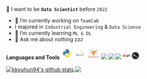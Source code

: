 <!--
**kkyuhun94/kkyuhun94** is a ✨ _special_ ✨ repository because its `README.md` (this file) appears on your GitHub profile.
Here are some ideas to get you started:
-->

👊  I want to be **`Data Scientist`** before `2022`
- 🔭 I’m currently working on `Teamlab`
- I majored in `Industrial Engineering` & `Data Science`
- 🌱 I’m currently learning `ML & DL` 
- 💬 Ask me about nothing zzz 

**Languages and Tools** 
<code><img alt="Python" src="https://raw.githubusercontent.com/github/explore/80688e429a7d4ef2fca1e82350fe8e3517d3494d/topics/python/python.png" width="32"></code>
<code><img alt="MySQL" src="https://raw.githubusercontent.com/github/explore/80688e429a7d4ef2fca1e82350fe8e3517d3494d/topics/mysql/mysql.png" width="32"></code>
<code><img alt="tensorflow" src="https://raw.githubusercontent.com/github/explore/80688e429a7d4ef2fca1e82350fe8e3517d3494d/topics/tensorflow/tensorflow.png" width="32"></code>
<code><img height="20" src="http://logovectordl.com/wp-content/uploads/2019/11/notion-labs-inc-logo-vector.png"></code>
<code><img height="20" src="https://post.flow.team/wp-content/uploads/2020/02/flow_logo.gif"></code>
<code><img height="20" src="https://banner2.cleanpng.com/20180204/gbw/kisspng-macintosh-mac-os-x-lion-macos-macbook-operating-sy-apple-logo-5a77a762126b40.8775341115177910740755.jpg"></code>
<code><img height="20" src="https://raw.githubusercontent.com/github/explore/80688e429a7d4ef2fca1e82350fe8e3517d3494d/topics/git/git.png"></code>
<code><img height="20" src="https://raw.githubusercontent.com/github/explore/80688e429a7d4ef2fca1e82350fe8e3517d3494d/topics/terminal/terminal.png"></code>


<a href="https://github.com/kkyuhun94/github-readme-stats">
<img align="center" src="https://github-readme-stats.vercel.app/api?username=kkyuhun94&show_icons=true&include_all_commits=true&theme=radical" alt="kkyuhun94's github stats" />
</a>


<a href="https://github.com/kkyuhun94/github-readme-stats">
  <!-- Change the `github-readme-stats.anuraghazra1.vercel.app` to `github-readme-stats.vercel.app`  -->
  <img align="center" src="https://github-readme-stats.vercel.app/api/top-langs/?username=kkyuhun94&layout=compact&theme=radical" />
</a>
